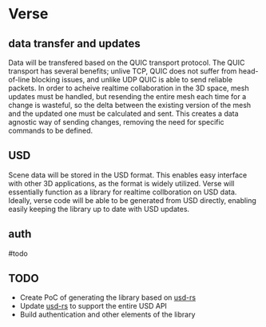 # Verse
## data transfer and updates
Data will be transfered based on the QUIC transport protocol. The QUIC transport has several benefits; unlive TCP, QUIC does not suffer from head-of-line blocking issues, and unlike UDP QUIC is able to send reliable packets. In order to acheive realtime collaboration in the 3D space, mesh updates must be handled, but resending the entire mesh each time for a change is wasteful, so the delta between the existing version of the mesh and the updated one must be calculated and sent. This creates a data agnostic way of sending changes, removing the need for specific commands to be defined.

## USD
Scene data will be stored in the USD format. This enables easy interface with other 3D applications, as the format is widely utilized. Verse will essentially function as a library for realtime collboration on USD data. Ideally, verse code will be able to be generated from USD directly, enabling easily keeping the library up to date with USD updates.

## auth
\#todo

## TODO
 - Create PoC of generating the library based on [usd-rs](https://github.com/luke-titley/usd-rs)
 - Update [usd-rs](https://github.com/luke-titley/usd-rs) to support the entire USD API
 - Build authentication and other elements of the library
